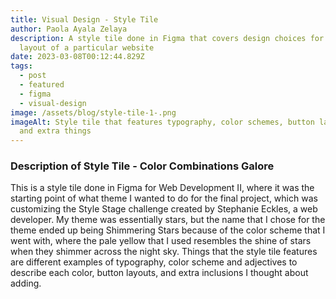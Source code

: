 ```yaml
---
title: Visual Design - Style Tile
author: Paola Ayala Zelaya
description: A style tile done in Figma that covers design choices for the
  layout of a particular website
date: 2023-03-08T00:12:44.829Z
tags:
  - post
  - featured
  - figma
  - visual-design
image: /assets/blog/style-tile-1-.png
imageAlt: Style tile that features typography, color schemes, button layouts,
  and extra things
---
```

### Description of Style Tile - Color Combinations Galore

This is a style tile done in Figma for Web Development II, where it was the starting point of what theme I wanted to do for the final project, which was customizing the Style Stage challenge created by Stephanie Eckles, a web developer. My theme was essentially stars, but the name that I chose for the theme ended up being Shimmering Stars because of the color scheme that I went with, where the pale yellow that I used resembles the shine of stars when they shimmer across the night sky. Things that the style tile features are different examples of typography, color scheme and adjectives to describe each color, button layouts, and extra inclusions I thought about adding.